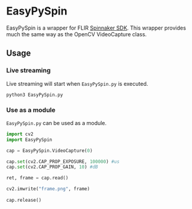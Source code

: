 # EasyPySpin

EasyPySpin is a wrapper for FLIR [Spinnaker SDK](https://www.flir.com/products/spinnaker-sdk/). This wrapper provides much the same way as the OpenCV VideoCapture class.


## Usage
### Live streaming
Live streaming will start when `EasyPySpin.py` is executed.
```
python3 EasyPySpin.py
```

### Use as a module
`EasyPySpin.py` can be used as a module.
```python
import cv2
import EasyPySpin

cap = EasyPySpin.VideoCapture(0)

cap.set(cv2.CAP_PROP_EXPOSURE, 100000) #us
cap.set(cv2.CAP_PROP_GAIN, 10) #dB

ret, frame = cap.read()

cv2.imwrite("frame.png", frame)
    
cap.release()
```
